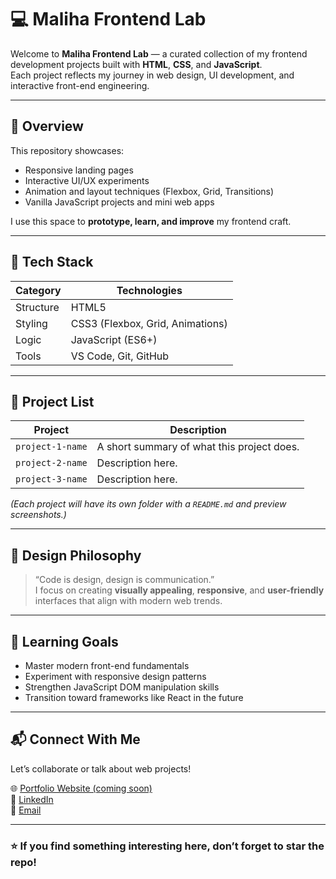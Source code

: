 # 💻 Maliha Frontend Lab

Welcome to **Maliha Frontend Lab** — a curated collection of my frontend development projects built with **HTML**, **CSS**, and **JavaScript**.  
Each project reflects my journey in web design, UI development, and interactive front-end engineering.

---

## 🚀 Overview

This repository showcases:
- Responsive landing pages  
- Interactive UI/UX experiments  
- Animation and layout techniques (Flexbox, Grid, Transitions)  
- Vanilla JavaScript projects and mini web apps  

I use this space to **prototype, learn, and improve** my frontend craft.

---

## 🧩 Tech Stack

| Category | Technologies |
|-----------|--------------|
| Structure | HTML5 |
| Styling | CSS3 (Flexbox, Grid, Animations) |
| Logic | JavaScript (ES6+) |
| Tools | VS Code, Git, GitHub |

---

## 📁 Project List

| Project | Description |
|----------|--------------|
| `project-1-name` | A short summary of what this project does. |
| `project-2-name` | Description here. |
| `project-3-name` | Description here. |

*(Each project will have its own folder with a `README.md` and preview screenshots.)*

---

## 🎨 Design Philosophy

> “Code is design, design is communication.”  
I focus on creating **visually appealing**, **responsive**, and **user-friendly** interfaces that align with modern web trends.

---

## 🧠 Learning Goals

- Master modern front-end fundamentals  
- Experiment with responsive design patterns  
- Strengthen JavaScript DOM manipulation skills  
- Transition toward frameworks like React in the future  

---

## 📬 Connect With Me

Let’s collaborate or talk about web projects!  

🌐 [Portfolio Website (coming soon)](https://example.com)  
💼 [LinkedIn](https://linkedin.com/in/yourprofile)  
📧 [Email](mailto:youremail@example.com)

---

### ⭐ If you find something interesting here, don’t forget to star the repo!

